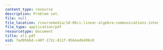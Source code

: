 ```yaml
---
content_type: resource
description: Problem set.
file: null
file_location: /coursemedia/18-06ci-linear-algebra-communications-intensive-spring-2004/7ad9566dc40f172c811f9564adb499c0_al1.pdf
file_type: application/pdf
resourcetype: Document
title: al1.pdf
uid: 7ad9566d-c40f-172c-811f-9564adb499c0
---
```

